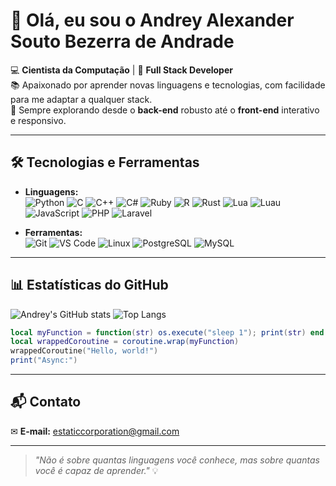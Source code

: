 # 👋 Olá, eu sou o Andrey Alexander Souto Bezerra de Andrade

💻 **Cientista da Computação** | 🚀 **Full Stack Developer**  
📚 Apaixonado por aprender novas linguagens e tecnologias, com facilidade para me adaptar a qualquer stack.  
🎯 Sempre explorando desde o **back-end** robusto até o **front-end** interativo e responsivo.

---

## 🛠️ Tecnologias e Ferramentas

- **Linguagens:**  
  ![Python](https://img.shields.io/badge/-Python-3776AB?logo=python&logoColor=white)
  ![C](https://img.shields.io/badge/-C-A8B9CC?logo=c&logoColor=white)
  ![C++](https://img.shields.io/badge/-C++-00599C?logo=cplusplus&logoColor=white)
  ![C#](https://img.shields.io/badge/-C%23-239120?logo=csharp&logoColor=white)
  ![Ruby](https://img.shields.io/badge/-Ruby-CC342D?logo=ruby&logoColor=white)
  ![R](https://img.shields.io/badge/-R-276DC3?logo=r&logoColor=white)
  ![Rust](https://img.shields.io/badge/-Rust-000000?logo=rust&logoColor=white)
  ![Lua](https://img.shields.io/badge/-Lua-2C2D72?logo=lua&logoColor=white)
  ![Luau](https://img.shields.io/badge/-Luau-00A3E0?logo=lua&logoColor=white)
  ![JavaScript](https://img.shields.io/badge/-JavaScript-F7DF1E?logo=javascript&logoColor=black)
  ![PHP](https://img.shields.io/badge/-PHP-777BB4?logo=php&logoColor=white)
  ![Laravel](https://img.shields.io/badge/-Laravel-FF2D20?logo=laravel&logoColor=white)

- **Ferramentas:**  
  ![Git](https://img.shields.io/badge/-Git-F05032?logo=git&logoColor=white)
  ![VS Code](https://img.shields.io/badge/-VS%20Code-007ACC?logo=visualstudiocode&logoColor=white)
  ![Linux](https://img.shields.io/badge/-Linux-FCC624?logo=linux&logoColor=black)
  ![PostgreSQL](https://img.shields.io/badge/-PostgreSQL-336791?logo=postgresql&logoColor=white)
  ![MySQL](https://img.shields.io/badge/-MySQL-4479A1?logo=mysql&logoColor=white)

---

## 📊 Estatísticas do GitHub

![Andrey's GitHub stats](https://github-readme-stats.vercel.app/api?username=1Estatic&show_icons=true&theme=tokyonight)
![Top Langs](https://github-readme-stats.vercel.app/api/top-langs/?username=1Estatic&layout=compact&theme=tokyonight)

```lua
local myFunction = function(str) os.execute("sleep 1"); print(str) end
local wrappedCoroutine = coroutine.wrap(myFunction)
wrappedCoroutine("Hello, world!")
print("Async:")
```

---

## 📬 Contato

✉ **E-mail:** [estaticcorporation@gmail.com](mailto:estaticcorporation@gmail.com)  

---

> _"Não é sobre quantas linguagens você conhece, mas sobre quantas você é capaz de aprender."_ 💡

